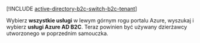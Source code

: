 [!INCLUDE [active-directory-b2c-switch-b2c-tenant](active-directory-b2c-switch-b2c-tenant.md)]

Wybierz **wszystkie usługi** w lewym górnym rogu portalu Azure, wyszukaj i wybierz **usługi Azure AD B2C**. Teraz powinien być używany dzierżawcy utworzonego w poprzednim samouczka.